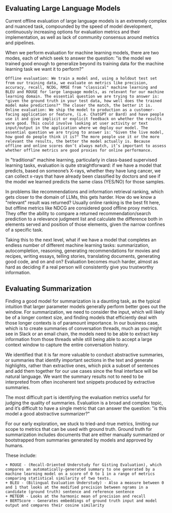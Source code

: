 ## Evaluating Large Language Models

Current offline evaluation of large language models is an extremely complex and nuanced task, compounded by the speed of model development, continuously increasing options for evaluation metrics and their implementation, as well as lack of community consensus around metrics and pipelines.

When we perform evaluation for machine learning models, there are two modes, each of which seek to answer the question: "is the model we trained good enough to generalize beyond its training data for the machine learning task we want it to perform?"

    Offline evaluation: We train a model and, using a holdout test set from our training data, we evaluate on metrics like precision, accuracy, recall, NCDG, RMSE from "classical" machine learning and BLEU and ROUGE for large language models, as relevant for our machine learning domain. The essential question we are trying to answer is: "given the ground truth in your test data, how well does the trained model make predictions?" The closer the match, the better it is.
    Online evaluation: We ship the model to production as a customer-facing application or feature, (i.e. ChatGPT or Bard) and have people use it and give implicit or explicit feedback on whether the results were good. This could involve looking at user activity or text input/output in the application where we deploy our model. The essential question we are trying to answer is: "Given the live model, how good do people think it is?" The more people use it or the more relevant the results, the better the model actually is. Because offline and online scores don’t always match, it’s important to assess whether offline metrics are good proxies for online performance.

In "traditional" machine learning, particularly in class-based supervised learning tasks, evaluation is quite straightforward: if we have a model that predicts, based on someone’s X-rays, whether they have lung cancer, we can collect x-rays that have already been classified by doctors and see if the model we learned predicts the same class (YES/NO) for those samples.

In problems like recommendations and information retrieval ranking, which gets closer to the domain of LLMs, this gets harder. How do we know a "relevant" result was returned? Usually online ranking is the best fit here, but offline metrics like NDCG are considered good offline proxy metrics. They offer the ability to compare a returned recommendation/search prediction to a relevance judgment list and calculate the difference both in elements served and position of those elements, given the narrow confines of a specific task.

Taking this to the next level, what if we have a model that completes an endless number of different machine learning tasks: summarization, autocompletion, reasoning, generating recommendations for movies and recipes, writing essays, telling stories, translating documents, generating good code, and on and on? Evaluation becomes much harder, almost as hard as deciding if a real person will consistently give you trustworthy information.

## Evaluating Summarization

Finding a good model for summarization is a daunting task, as the typical intuition that larger parameter models generally perform better goes out the window. For summarization, we need to consider the input, which will likely be of a longer context size, and finding models that efficiently deal with those longer contexts is of paramount importance. In our business case, which is to create summaries of conversation threads, much as you might see in Slack or an email chain, the models need to be able to extract key information from those threads while still being able to accept a large context window to capture the entire conversation history.

We identified that it is far more valuable to conduct abstractive summaries, or summaries that identify important sections in the text and generate highlights,  rather than extractive ones, which pick a subset of sentences and add them together for our use cases since the final interface will be natural language. We want the summary results not to need to be interpreted from often incoherent text snippets produced by extractive summaries.

The most difficult part is identifying the evaluation metrics useful for judging the quality of summaries. Evaluation is a broad and complex topic, and it’s difficult to have a single metric that can answer the question: "is this model a good abstractive summarizer?"

For our early exploration, we stuck to tried-and-true metrics, limiting our scope to metrics that can be used with ground truth. Ground truth for summarization includes documents that are either manually summarized or bootstrapped from summaries generated by models and approved by humans.

These include:

    + ROUGE - (Recall-Oriented Understudy for Gisting Evaluation), which compares an automatically-generated summary to one generated by a machine learning model on a score of 0 to 1 in a range of metrics comparing statistical similarity of two texts.
    + BLEU - (Bilingual Evaluation Understudy) - Also a measure between 0 and 1 that looks at the modified precision between ngrams in a candidate (ground truth) sentence and reference sentence
    + METEOR - Looks at the harmonic mean of precision and recall
    + BERTScore - Generates embeddings of ground truth input and model output and compares their cosine similarity
